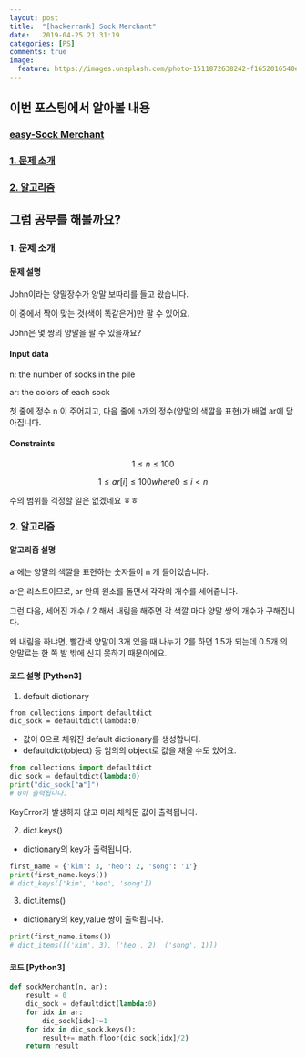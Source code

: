 ```yaml
---
layout: post
title:  "[hackerrank] Sock Merchant"
date:   2019-04-25 21:31:19
categories: [PS]
comments: true
image:
  feature: https://images.unsplash.com/photo-1511872638242-f1652016540e?ixlib=rb-1.2.1&ixid=eyJhcHBfaWQiOjEyMDd9&auto=format&fit=crop&w=1950&q=80
---
```


## **이번 포스팅에서 알아볼 내용**
### [easy-Sock Merchant](https://bit.ly/2W0L7iN)
<!--more-->
### [1. 문제 소개](###-1.-문제-소개)

### [2. 알고리즘](###-2.-알고리즘)

## **그럼 공부를 해볼까요?**

### 1. 문제 소개

#### 문제 설명
John이라는 양말장수가 양말 보따리를 들고 왔습니다.

이 중에서 짝이 맞는 것(색이 똑같은거)만 팔 수 있어요.

John은 몇 쌍의 양말을 팔 수 있을까요? 

#### Input data
n: the number of socks in the pile

ar: the colors of each sock

첫 줄에 정수 n 이 주어지고, 다음 줄에 n개의 정수(양말의 색깔을 표현)가 배열 ar에 담아집니다.

#### Constraints
$$1 \leq n \leq 100$$

$$1 \leq ar[i] \leq 100 where 0 \leq i < n$$

수의 범위를 걱정할 일은 없겠네요 ㅎㅎ

### 2. 알고리즘

#### 알고리즘 설명
ar에는 양말의 색깔을 표현하는 숫자들이 n 개 들어있습니다. 

ar은 리스트이므로, ar 안의 원소를 돌면서 각각의 개수를 세어줍니다.

그런 다음, 세어진 개수 / 2 해서 내림을 해주면 각 색깔 마다 양말 쌍의 개수가 구해집니다. 

왜 내림을 하냐면, 빨간색 양말이 3개 있을 때 나누기 2를 하면 1.5가 되는데 0.5개
의 양말로는 한 쪽 발 밖에 신지 못하기 때문이에요.

#### 코드 설명 [Python3]
1) default dictionary
```
from collections import defaultdict
dic_sock = defaultdict(lambda:0)
```
- 값이 0으로 채워진 default dictionary를 생성합니다. 
- defaultdict(object) 등 임의의 object로 값을 채울 수도 있어요.
```python
from collections import defaultdict
dic_sock = defaultdict(lambda:0)
print("dic_sock["a"]") 
# 0이 출력됩니다.
```
KeyError가 발생하지 않고 미리 채워둔 값이 출력됩니다. 

2) dict.keys()
- dictionary의 key가 출력됩니다.
```python
first_name = {'kim': 3, 'heo': 2, 'song': '1'}
print(first_name.keys())
# dict_keys(['kim', 'heo', 'song'])
```

3) dict.items()
- dictionary의 key,value 쌍이 출력됩니다. 
```python
print(first_name.items())
# dict_items([('kim', 3), ('heo', 2), ('song', 1)])
```

#### 코드 [Python3]
```python
def sockMerchant(n, ar):
    result = 0
    dic_sock = defaultdict(lambda:0)
    for idx in ar:
        dic_sock[idx]+=1
    for idx in dic_sock.keys():
        result+= math.floor(dic_sock[idx]/2)
    return result
```
